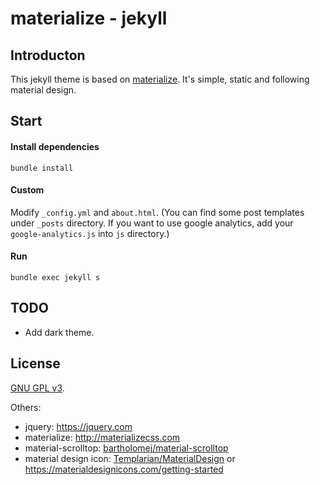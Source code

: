 materialize - jekyll
==============

Introducton
---------

This jekyll theme is based on [materialize](http://materializecss.com). It's simple, static and following material design.


Start
---------

#### Install dependencies

```
bundle install
```

#### Custom

Modify `_config.yml` and `about.html`. (You can find some post templates under `_posts` directory. If you want to use google analytics, add your `google-analytics.js` into `js` directory.)

#### Run

```
bundle exec jekyll s
```


TODO
---------

- Add dark theme.


License
---------

[GNU GPL v3](http://www.gnu.org/licenses/).

Others:

- jquery: <https://jquery.com>
- materialize: <http://materializecss.com>
- material-scrolltop: [bartholomej/material-scrolltop](https://github.com/bartholomej/material-scrolltop)
- material design icon: [Templarian/MaterialDesign](https://github.com/Templarian/MaterialDesign) or <https://materialdesignicons.com/getting-started>

